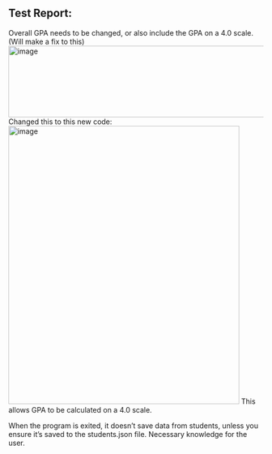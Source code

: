 ## Test Report:
Overall GPA needs to be changed, or also include the GPA on a 4.0 scale. (Will make a fix to this)  
<img width="833" height="141" alt="image" src="https://github.com/user-attachments/assets/fcff8542-f555-46aa-bb7a-7b9a5946e6d3" />  
Changed this to this new code:
<img width="456" height="549" alt="image" src="https://github.com/user-attachments/assets/9281bc5b-990b-46ee-9461-742c97b2ef5e" />
This allows GPA to be calculated on a 4.0 scale. 

When the program is exited, it doesn’t save data from students, unless you ensure it’s saved to the students.json file. Necessary knowledge for the user.  

